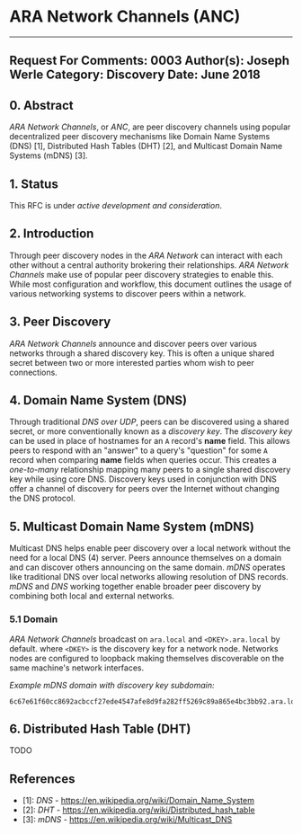 ARA Network Channels (ANC)
=========================

---
Request For Comments: 0003
Author(s): Joseph Werle
Category: Discovery
Date: June 2018
---

## 0. Abstract

_*ARA Network Channels*_, or *ANC*, are peer discovery channels using popular
decentralized peer discovery mechanisms like Domain Name Systems (DNS)
[1], Distributed Hash Tables (DHT) [2], and Multicast Domain Name
Systems (mDNS) [3].

## 1. Status

This RFC is under _active development and consideration_.

## 2. Introduction

Through peer discovery nodes in the *ARA Network* can interact with each
other without a central authority brokering their relationships. _*ARA
Network Channels*_ make use of popular peer discovery strategies to
enable this. While most configuration and workflow, this document
outlines the usage of various networking systems to discover peers
within a network.

## 3. Peer Discovery

_*ARA Network Channels*_ announce and discover peers over various
networks through a shared discovery key. This is often a unique shared
secret between two or more interested parties whom wish to peer
connections.

## 4. Domain Name System (DNS)

Through traditional *DNS over UDP*, peers can be discovered using a
shared secret, or more conventionally known as a *discovery key*. The *discovery
key* can be used in place of hostnames for an `A` record's **name** field. This
allows peers to respond with an "answer" to a query's "question" for some `A`
record when comparing **name** fields when queries occur. This creates a
*one-to-many* relationship mapping many peers to a single shared discovery key
while using core DNS. Discovery keys used in conjunction with DNS offer a
channel of discovery for peers over the Internet without changing the DNS
protocol.

## 5. Multicast Domain Name System (mDNS)

Multicast DNS helps enable peer discovery over a local network without the
need for a local DNS (4) server. Peers announce themselves on a domain and
can discover others announcing on the same domain. *mDNS* operates like
traditional DNS over local networks allowing resolution of DNS records.
*mDNS* and *DNS* working together enable broader peer discovery by
combining both local and external networks.

### 5.1 Domain

_*ARA Network Channels*_ broadcast on `ara.local` and `<DKEY>.ara.local`
by default. where `<DKEY>` is the discovery key for a network node.
Networks nodes are configured to loopback making themselves discoverable
on the same machine's network interfaces.

*Example mDNS domain with discovery key subdomain:*

```
6c67e61f60cc8692acbccf27ede4547afe8d9fa282ff5269c89a865e4bc3bb92.ara.local
```

## 6. Distributed Hash Table (DHT)

TODO

## References

* [1]: *DNS* - https://en.wikipedia.org/wiki/Domain_Name_System
* [2]: *DHT* - https://en.wikipedia.org/wiki/Distributed_hash_table
* [3]: *mDNS* - https://en.wikipedia.org/wiki/Multicast_DNS

